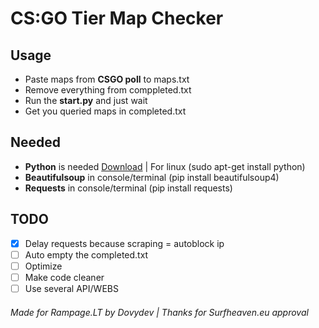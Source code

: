 # CS:GO Tier Map Checker
## Usage
- Paste maps from **CSGO poll** to maps.txt
- Remove everything from comppleted.txt
- Run the **start.py** and just wait
- Get you queried maps in completed.txt
## Needed
- **Python** is needed [Download](https://www.python.org/downloads/) | For linux (sudo apt-get install python)
- **Beautifulsoup** in console/terminal (pip install beautifulsoup4)
- **Requests** in console/terminal (pip install requests)
## TODO
- [x] Delay requests because scraping = autoblock ip
- [ ] Auto empty the completed.txt
- [ ] Optimize
- [ ] Make code cleaner
- [ ] Use several API/WEBS
###### Made for Rampage.LT by Dovydev | Thanks for Surfheaven.eu approval
